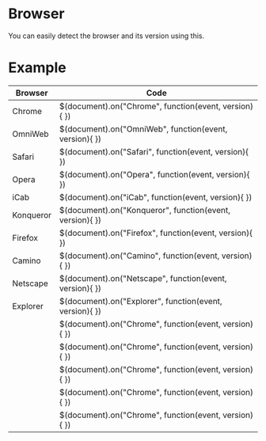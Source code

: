 # Browser
  You can easily detect the browser and its version using this.
# Example
| Browser | Code |
| --- | --- |
| Chrome | $(document).on("Chrome", function(event, version){ })|;
| OmniWeb | $(document).on("OmniWeb", function(event, version){ })|;
| Safari | $(document).on("Safari", function(event, version){ })|;
| Opera | $(document).on("Opera", function(event, version){ })|;
| iCab | $(document).on("iCab", function(event, version){ })|;
| Konqueror | $(document).on("Konqueror", function(event, version){ })|;
| Firefox | $(document).on("Firefox", function(event, version){ })|;
| Camino | $(document).on("Camino", function(event, version){ })|;
| Netscape | $(document).on("Netscape", function(event, version){ })|;
| Explorer | $(document).on("Explorer", function(event, version){ })|;
|  | $(document).on("Chrome", function(event, version){ })|;
|  | $(document).on("Chrome", function(event, version){ })|;
|  | $(document).on("Chrome", function(event, version){ })|;
|  | $(document).on("Chrome", function(event, version){ })|;
|  | $(document).on("Chrome", function(event, version){ })|;
